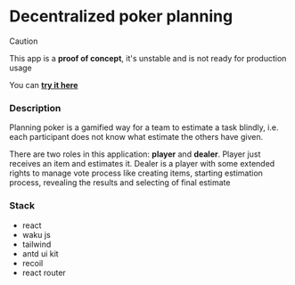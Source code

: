 # Decentralized poker planning

> [!CAUTION]
> This app is a **proof of concept**, it's unstable and is not ready for production usage

You can **[try it here](https://six78.github.io/waku-poker-planing/)**

### Description

Planning poker is a gamified way for a team to estimate a task blindly, i.e. each participant does not know what estimate the others have given.

There are two roles in this application: **player** and **dealer**. Player just receives an item and estimates it. Dealer is a player with some extended rights to manage vote process like creating items, starting estimation process, revealing the results and selecting of final estimate

### Stack

- react
- waku js
- tailwind
- antd ui kit
- recoil
- react router
